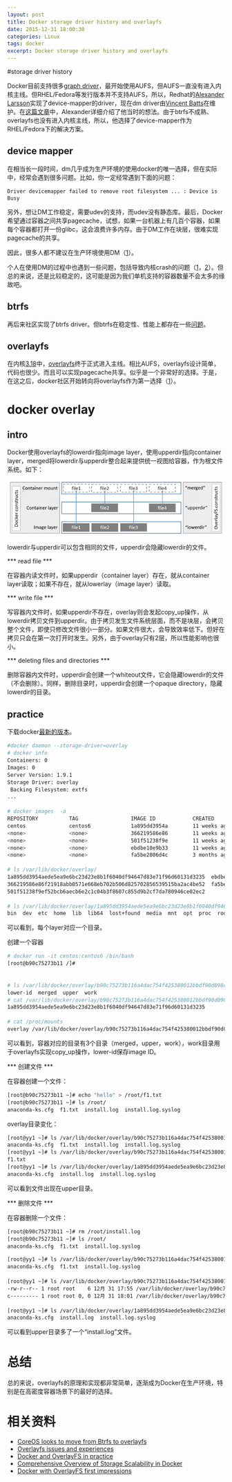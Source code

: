 ```yaml
---
layout: post
title: Docker storage driver history and overlayfs
date: 2015-12-31 18:00:30
categories: Linux
tags: docker
excerpt: Docker storage driver history and overlayfs
---
```


#storage driver history

Docker目前支持很多[graph driver](http://jpetazzo.github.io/assets/2015-03-03-not-so-deep-dive-into-docker-storage-drivers.html#1)，最开始使用AUFS，但AUFS一直没有进入内核主线。但RHEL/Fedora等发行版本并不支持AUFS，所以，Redhat的[Alexander Larsson](https://blogs.gnome.org/alexl/)实现了device-mapper的driver，现在dm driver由[Vincent Batts](https://github.com/vbatts)在维护。在[这篇文章](https://blogs.gnome.org/alexl/2013/10/15/adventures-in-docker-land/)中，Alexander详细介绍了他当时的想法。由于btrfs不成熟、overlayfs也没有进入内核主线，所以，他选择了device-mapper作为RHEL/Fedora下的解决方案。

## device mapper

在相当长一段时间，dm几乎成为生产环境的使用docker的唯一选择，但在实际中，经常会遇到很多问题。比如，你一定经常遇到下面的问题：

```
Driver devicemapper failed to remove root filesystem ... : Device is Busy
```
另外，想让DM工作稳定，需要udev的支持，而udev没有静态库。最后，Docker希望通过容器之间共享pagecache，试想，如果一台机器上有几百个容器，如果每个容器都打开一份glibc，这会浪费许多内存。由于DM工作在块层，很难实现pagecache的共享。

因此，很多人都不建议在生产环境使用DM（[1](http://batmat.net/2015/08/26/docker-storage-driver-dont-use-devicemapper/)）。

个人在使用DM的过程中也遇到一些问题，包括导致内核crash的问题（[1](https://github.com/docker/docker/issues/9862)，[2](https://www.redhat.com/archives/dm-devel/2015-May/msg00113.html)）。但总的来说，还是比较稳定的，这可能是因为我们单机支持的容器数量不会太多的缘故吧。

## btrfs

再后来社区实现了btrfs driver。但btrfs在稳定性、性能上都存在一些[问题](https://lwn.net/Articles/627232/)。


## overlayfs

在内核[3.18](http://kernelnewbies.org/Linux_3.18#head-f514a511bf32b818dbde50c24a51fb095e81cc8e)中，[overlayfs](https://www.kernel.org/doc/Documentation/filesystems/overlayfs.txt)终于正式进入主线。相比AUFS，overlayfs设计简单，代码也很少。而且可以实现pagecache共享。似乎是一个非常好的选择。于是，在这之后，docker社区开始转向将overlayfs作为第一选择（[1](https://github.com/docker/docker/pull/12354)）。


# docker overlay

## intro

Docker使用overlayfs的lowerdir指向image layer，使用upperdir指向container layer，merged将lowerdir与upperdir整合起来提供统一视图给容器，作为根文件系统。如下：

![](/assets/2015-12-31-docker-overlayfs-intro-1.jpg)

lowerdir与upperdir可以包含相同的文件，upperdir会隐藏lowerdir的文件。

*** read file ***

在容器内读文件时，如果upperdir（container layer）存在，就从container layer读取；如果不存在，就从lowerlay（image layer）读取。


*** write file ***

写容器内文件时，如果upperdir不存在，overlay则会发起copy_up操作，从lowerdir拷贝文件到upperdir。由于拷贝发生文件系统层面，而不是块层，会拷贝整个文件，即使只修改文件很小一部分。如果文件很大，会导致效率低下。但好在拷贝只会在第一次打开时发生。另外，由于overlay只有2层，所以性能影响也很小。

*** deleting files and directories ***

删除容器内文件时，upperdir会创建一个whiteout文件，它会隐藏lowerdir的文件（不会删除）。同样，删除目录时，upperdir会创建一个opaque directory，隐藏lowerdir的目录。

## practice

下载docker[最新的版本](https://docs.docker.com/engine/installation/binaries/)。

```sh
#docker daemon --storage-driver=overlay
# docker info
Containers: 0
Images: 0
Server Version: 1.9.1
Storage Driver: overlay
 Backing Filesystem: extfs
...

# docker images  -a
REPOSITORY          TAG                 IMAGE ID            CREATED             VIRTUAL SIZE
centos              centos6             1a895dd3954a        11 weeks ago        190.6 MB
<none>              <none>              366219586e86        11 weeks ago        190.6 MB
<none>              <none>              501f51238f9e        11 weeks ago        190.6 MB
<none>              <none>              ebdbe10e9b33        11 weeks ago        190.6 MB
<none>              <none>              fa5be2806d4c        3 months ago        0 B

# ls /var/lib/docker/overlay/
1a895dd3954aede5ea9e6bc23d23e8b1f6040df94647d83e71f96d60131d3235  ebdbe10e9b3379125ce3c105cb711f80afdc22a5adac56f0045bc2c19f08887c
366219586e86f21918abb0571e668eb702b506d825702856539515ba2ac4be52  fa5be2806d4c9aa0f75001687087876e47bb45dc8afb61f0c0e46315500ee144
501f51238f9ef52bcb6aecb6e2c1c04b3f8607c855d9b2cf7da780946ce02ec2

# ls /var/lib/docker/overlay/1a895dd3954aede5ea9e6bc23d23e8b1f6040df94647d83e71f96d60131d3235/root/
bin  dev  etc  home  lib  lib64  lost+found  media  mnt  opt  proc  root  sbin  selinux  srv  sys  tmp  usr  var
```

可以看到，每个layer对应一个目录。

创建一个容器

```sh
# docker run -it centos:centos6 /bin/bash
[root@b90c75273b11 /]#


# ls /var/lib/docker/overlay/b90c75273b116a4dac754f425380012bbdf90d098cdbc829de3691f857137435
lower-id  merged  upper  work
# cat /var/lib/docker/overlay/b90c75273b116a4dac754f425380012bbdf90d098cdbc829de3691f857137435/lower-id 
1a895dd3954aede5ea9e6bc23d23e8b1f6040df94647d83e71f96d60131d3235

# cat /proc/mounts
overlay /var/lib/docker/overlay/b90c75273b116a4dac754f425380012bbdf90d098cdbc829de3691f857137435/merged overlay rw,relatime,lowerdir=/var/lib/docker/overlay/1a895dd3954aede5ea9e6bc23d23e8b1f6040df94647d83e71f96d60131d3235/root,upperdir=/var/lib/docker/overlay/b90c75273b116a4dac754f425380012bbdf90d098cdbc829de3691f857137435/upper,workdir=/var/lib/docker/overlay/b90c75273b116a4dac754f425380012bbdf90d098cdbc829de3691f857137435/work 0 0
```

可以看到，容器对应的目录有3个目录（merged，upper，work），work目录用于overlayfs实现copy_up操作，lower-id保存image ID。

*** 创建文件 ***

在容器创建一个文件：

```sh
[root@b90c75273b11 ~]# echo "hello" > /root/f1.txt
[root@b90c75273b11 ~]# ls /root/ 
anaconda-ks.cfg  f1.txt  install.log  install.log.syslog
```

overlay目录变化：

```sh
[root@yy1 ~]# ls /var/lib/docker/overlay/b90c75273b116a4dac754f425380012bbdf90d098cdbc829de3691f857137435/merged/root/
anaconda-ks.cfg  f1.txt  install.log  install.log.syslog
[root@yy1 ~]# ls /var/lib/docker/overlay/b90c75273b116a4dac754f425380012bbdf90d098cdbc829de3691f857137435/upper/root/
f1.txt
[root@yy1 ~]# ls /var/lib/docker/overlay/1a895dd3954aede5ea9e6bc23d23e8b1f6040df94647d83e71f96d60131d3235/root/root/
anaconda-ks.cfg  install.log  install.log.syslog
```

可以看到文件出现在upper目录。


*** 删除文件 ***

在容器删除一个文件：

```sh
[root@b90c75273b11 ~]# rm /root/install.log
[root@b90c75273b11 ~]# ls /root/
anaconda-ks.cfg  f1.txt  install.log.syslog
```

```sh
[root@yy1 ~]# ls /var/lib/docker/overlay/b90c75273b116a4dac754f425380012bbdf90d098cdbc829de3691f857137435/merged/root/
anaconda-ks.cfg  f1.txt  install.log.syslog

[root@yy1 ~]# ls /var/lib/docker/overlay/b90c75273b116a4dac754f425380012bbdf90d098cdbc829de3691f857137435/upper/root/* -l
-rw-r--r-- 1 root root    6 12月 31 17:55 /var/lib/docker/overlay/b90c75273b116a4dac754f425380012bbdf90d098cdbc829de3691f857137435/upper/root/f1.txt
c--------- 1 root root 0, 0 12月 31 18:01 /var/lib/docker/overlay/b90c75273b116a4dac754f425380012bbdf90d098cdbc829de3691f857137435/upper/root/install.log

[root@yy1 ~]# ls /var/lib/docker/overlay/1a895dd3954aede5ea9e6bc23d23e8b1f6040df94647d83e71f96d60131d3235/root/root/
anaconda-ks.cfg  install.log  install.log.syslog
```
可以看到upper目录多了一个“install.log”文件。

# 总结

总的来说，overlayfs的原理和实现都非常简单，逐渐成为Docker在生产环境，特别是在高密度容器场景下的最好的选择。

# 相关资料

* [CoreOS looks to move from Btrfs to overlayfs](https://lwn.net/Articles/627232/)
* [Overlayfs issues and experiences](http://lwn.net/Articles/636943/)
* [Docker and OverlayFS in practice](https://docs.docker.com/engine/userguide/storagedriver/overlayfs-driver/)
* [Comprehensive Overview of Storage Scalability in Docker](https://developerblog.redhat.com/2014/09/30/overview-storage-scalability-docker/)
* [Docker with OverlayFS first impressions](http://blog.cloud66.com/docker-with-overlayfs-first-impression/)


